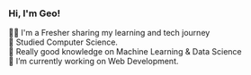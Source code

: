 ### Hi, I'm Geo!

🧑‍🎓 I'm  a Fresher sharing my learning and tech journey<br/>
📖 Studied Computer Science.<br/>
🤖 Really good knowledge on Machine Learning & Data Science<br/>
🔭 I’m currently working on  Web Development.

